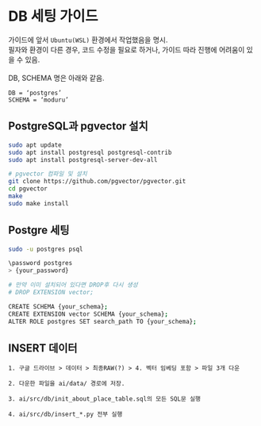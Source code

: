 # DB 세팅 가이드

가이드에 앞서 `Ubuntu(WSL)` 환경에서 작업했음을 명시. <br>
필자와 환경이 다른 경우, 코드 수정을 필요로 하거나, 가이드 따라 진행에 어려움이 있을 수 있음. <br><br>
DB, SCHEMA 명은 아래와 같음.

```text
DB = ‘postgres’
SCHEMA = ‘moduru’
```

## PostgreSQL과 pgvector 설치

```bash
sudo apt update
sudo apt install postgresql postgresql-contrib
sudo apt install postgresql-server-dev-all

# pgvector 컴파일 및 설치
git clone https://github.com/pgvector/pgvector.git
cd pgvector
make
sudo make install
```

## Postgre 세팅

```bash
sudo -u postgres psql

\password postgres
> {your_password}

# 만약 이미 설치되어 있다면 DROP후 다시 생성
# DROP EXTENSION vector;

CREATE SCHEMA {your_schema};
CREATE EXTENSION vector SCHEMA {your_schema};
ALTER ROLE postgres SET search_path TO {your_schema};
```

## INSERT 데이터

```text
1. 구글 드라이브 > 데이터 > 최종RAW(?) > 4. 벡터 임베딩 포함 > 파일 3개 다운

2. 다운한 파일을 ai/data/ 경로에 저장.

3. ai/src/db/init_about_place_table.sql의 모든 SQL문 실행

4. ai/src/db/insert_*.py 전부 실행
```
